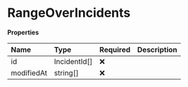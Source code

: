 # RangeOverIncidents

**Properties**

| Name       | Type         | Required | Description |
| :--------- | :----------- | :------- | :---------- |
| id         | IncidentId[] | ❌       |             |
| modifiedAt | string[]     | ❌       |             |
